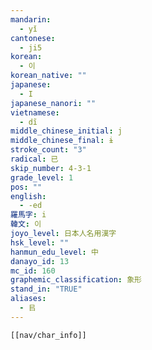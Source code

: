 ```yaml
---
mandarin:
  - yǐ
cantonese:
  - ji5
korean:
  - 이
korean_native: ""
japanese:
  - I
japanese_nanori: ""
vietnamese:
  - dĩ
middle_chinese_initial: j
middle_chinese_final: ɨ
stroke_count: "3"
radical: 已
skip_number: 4-3-1
grade_level: 1
pos: ""
english:
  - -ed
羅馬字: i
韓文: 이
joyo_level: 日本人名用漢字
hsk_level: ""
hanmun_edu_level: 中
danayo_id: 13
mc_id: 160
graphemic_classification: 象形
stand_in: "TRUE"
aliases:
  - 㠯
---
```

```meta-bind-embed
[[nav/char_info]]
```

